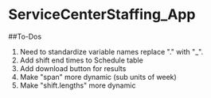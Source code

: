 # ServiceCenterStaffing_App

##To-Dos

1. Need to standardize variable names replace "." with "_".
2. Add shift end times to Schedule table
3. Add download button for results
4. Make "span" more dynamic (sub units of week)
5. Make "shift.lengths" more dynamic
